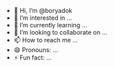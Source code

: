 - 👋 Hi, I’m @boryadok
- 👀 I’m interested in ...
- 🌱 I’m currently learning ...
- 💞️ I’m looking to collaborate on ...
- 📫 How to reach me ...
- 😄 Pronouns: ...
- ⚡ Fun fact: ...

<!---
boryadok/boryadok is a ✨ special ✨ repository because its `README.md` (this file) appears on your GitHub profile.
You can click the Preview link to take a look at your changes.
--->
